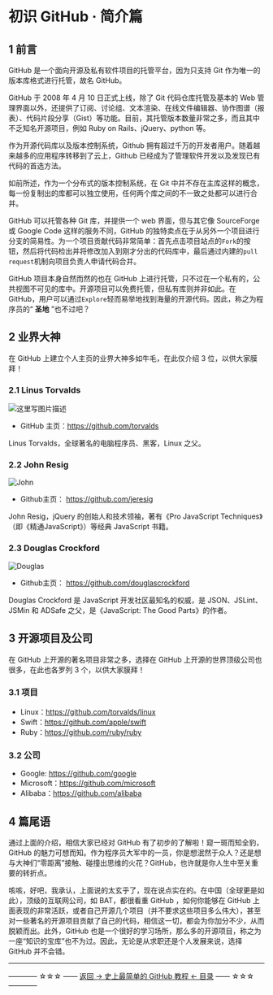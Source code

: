# 初识 GitHub · 简介篇

## 1 前言

GitHub 是一个面向开源及私有软件项目的托管平台，因为只支持 Git 作为唯一的版本库格式进行托管，故名 GitHub。

GitHub 于 2008 年 4 月 10 日正式上线，除了 Git 代码仓库托管及基本的 Web 管理界面以外，还提供了订阅、讨论组、文本渲染、在线文件编辑器、协作图谱（报表）、代码片段分享（Gist）等功能。目前，其托管版本数量非常之多，而且其中不乏知名开源项目，例如 Ruby on Rails、jQuery、python 等。

作为开源代码库以及版本控制系统，Github 拥有超过千万的开发者用户。随着越来越多的应用程序转移到了云上，Github 已经成为了管理软件开发以及发现已有代码的首选方法。

如前所述，作为一个分布式的版本控制系统，在 Git 中并不存在主库这样的概念，每一份复制出的库都可以独立使用，任何两个库之间的不一致之处都可以进行合并。

GitHub 可以托管各种 Git 库，并提供一个 web 界面，但与其它像 SourceForge 或 Google Code 这样的服务不同，GitHub 的独特卖点在于从另外一个项目进行分支的简易性。为一个项目贡献代码非常简单：首先点击项目站点的`Fork`的按钮，然后将代码检出并将修改加入到刚才分出的代码库中，最后通过内建的`pull request`机制向项目负责人申请代码合并。

GitHub 项目本身自然而然的也在 GitHub 上进行托管，只不过在一个私有的，公共视图不可见的库中。开源项目可以免费托管，但私有库则并非如此。在 GitHub，用户可以通过`Explore`轻而易举地找到海量的开源代码。因此，称之为程序员的“ **圣地** ”也不过吧？

## 2 业界大神

在 GitHub 上建立个人主页的业界大神多如牛毛，在此仅介绍 3 位，以供大家膜拜！


### 2.1 Linus Torvalds


![这里写图片描述](http://img.blog.csdn.net/20170327210105451)

 - GitHub 主页：https://github.com/torvalds

Linus Torvalds，全球著名的电脑程序员、黑客，Linux 之父。

### 2.2 John Resig

![John](http://img.blog.csdn.net/20171123152305540)

 - Github主页： https://github.com/jeresig

John Resig，jQuery 的创始人和技术领袖，著有《Pro JavaScript Techniques》（即《精通JavaScript》）等经典 JavaScript 书籍。

### 2.3 Douglas Crockford

![Douglas](http://img.blog.csdn.net/20170327205647336)

 - Github主页： https://github.com/douglascrockford

Douglas Crockford 是 JavaScript 开发社区最知名的权威，是 JSON、JSLint、JSMin 和 ADSafe 之父，是《JavaScript: The Good Parts》的作者。



## 3 开源项目及公司


在 GitHub 上开源的著名项目非常之多，选择在 GitHub 上开源的世界顶级公司也很多，在此也各罗列 3 个，以供大家膜拜！

### 3.1 项目


 - Linux：https://github.com/torvalds/linux
 - Swift：https://github.com/apple/swift
 - Ruby：https://github.com/ruby/ruby

### 3.2 公司


 - Google: https://github.com/google
 - Microsoft：https://github.com/microsoft
 - Alibaba：https://github.com/alibaba

## 4 篇尾语


通过上面的介绍，相信大家已经对 GitHub 有了初步的了解啦！窥一斑而知全豹，GitHub 的魅力可想而知。作为程序员大军中的一员，你是想泯然于众人？还是想与大神们“零距离”接触、碰撞出思维的火花？GitHub，也许就是你人生中至关重要的转折点。

 咳咳，好吧，我承认，上面说的太玄乎了，现在说点实在的。在中国（全球更是如此），顶级的互联网公司，如 BAT，都很看重 GitHub ，如何你能够在 GitHub 上面表现的非常活跃，或者自己开源几个项目（并不要求这些项目多么伟大），甚至对一些著名的开源项目贡献了自己的代码，相信这一切，都会为你加分不少，从而脱颖而出。此外，GitHub 也是一个很好的学习场所，那么多的开源项目，称之为一座“知识的宝库”也不为过。因此，无论是从求职还是个人发展来说，选择 GitHub 并不会错。


----------
———— ☆☆☆ —— [返回 -> 史上最简单的 GitHub 教程 <- 目录](https://github.com/guobinhit/cg-blog/blob/master/articles/github/README.md) —— ☆☆☆ ————
